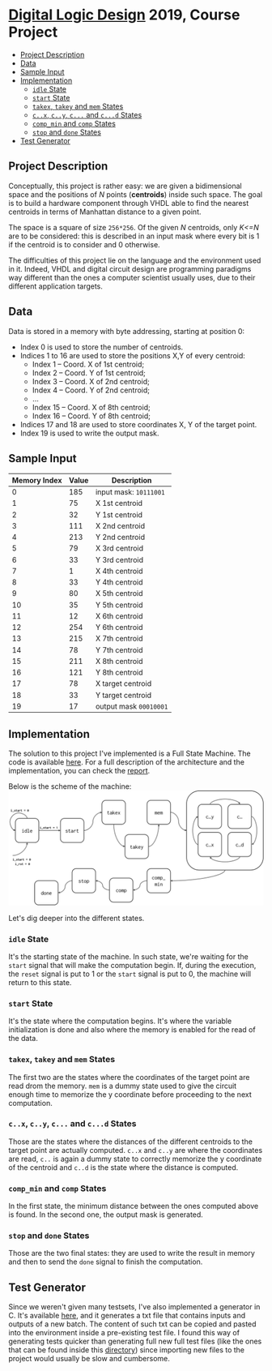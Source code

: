 # [Digital Logic Design](https://www4.ceda.polimi.it/manifesti/manifesti/controller/ManifestoPublic.do?EVN_DETTAGLIO_RIGA_MANIFESTO=EVENTO&c_insegn=085877&aa=2018&k_cf=225&k_corso_la=358&ac_ins=0&k_indir=II3&lang=EN&tipoCorso=ALL_TIPO_CORSO&semestre=1&idItemOfferta=137349&idRiga=229504&codDescr=085877) 2019, Course Project

- [Project Description](#project-description)
- [Data](#data)
- [Sample Input](#sample-input)
- [Implementation](#implementation)
  - [`idle` State](#idle-state)
  - [`start` State](#start-state)
  - [`takex`, `takey` and `mem` States](#takex-takey-and-mem-states)
  - [`c..x`, `c..y`, `c...` and `c...d` States](#cx-cy-c-and-cd-states)
  - [`comp_min` and `comp` States](#compmin-and-comp-states)
  - [`stop` and `done` States](#stop-and-done-states)
- [Test Generator](#test-generator)

## Project Description
Conceptually, this project is rather easy: we are given a bidimensional space and the positions of _N_ points (**centroids**) inside such space. The goal is to build a hardware component through VHDL able to find the nearest centroids in terms of Manhattan distance to a given point.

The space is a square of size `256*256`. Of the given _N_ centroids, only _K<=N_ are to be considered: this is described in an input mask where every bit is 1 if the centroid is to consider and 0 otherwise.

The difficulties of this project lie on the language and the environment used in it. Indeed, VHDL and digital circuit design are programming paradigms way different than the ones a computer scientist usually uses, due to their different application targets.

## Data

Data is stored in a memory with byte addressing, starting at position 0:
-	Index 0 is used to store the number of centroids.
-	Indices 1 to 16 are used to store the positions X,Y of every centroid:
	- Index 1 – Coord. X of 1st centroid;
	- Index 2 – Coord. Y of 1st centroid;
	- Index 3 – Coord. X of 2nd centroid;
	- Index 4 – Coord. Y of 2nd centroid;
	- …
	- Index 15 – Coord. X of 8th centroid;
	- Index 16 – Coord. Y of 8th centroid;
-	Indices 17 and 18 are used to store coordinates X, Y of the target point.
-	Index 19 is used to write the output mask.

## Sample Input

| Memory Index | Value | Description |
| ------------ | ------------ | ------------ |
| 0 | 185 | input mask: `10111001` |
| 1 | 75 | X 1st centroid |
| 2 | 32 | Y 1st centroid |
| 3 | 111 | X 2nd centroid |
| 4 | 213 | Y 2nd centroid |
| 5 | 79 | X 3rd centroid |
| 6 | 33 | Y 3rd centroid |
| 7 | 1 | X 4th centroid |
| 8 | 33 | Y 4th centroid |
| 9 | 80 | X 5th centroid |
| 10 | 35 | Y 5th centroid |
| 11 | 12 | X 6th centroid |
| 12 | 254 | Y 6th centroid |
| 13 | 215 | X 7th centroid |
| 14 | 78 | Y 7th centroid |
| 15 | 211 | X 8th centroid |
| 16 | 121 | Y 8th centroid |
| 17 | 78 | X target centroid |
| 18 | 33 | Y target centroid |
| 19 | 17 | output mask `00010001` |

## Implementation

The solution to this project I've implemented is a Full State Machine. The code is available [here](/project.vhd). For a full description of the architecture and the implementation, you can check the [report](/report.pdf).

Below is the scheme of the machine:
![scheme](/fsm.png)

Let's dig deeper into the different states.

### `idle` State

It's the starting state of the machine. In such state, we're waiting for the `start` signal that will make the computation begin. If, during the execution, the `reset` signal is put to 1 or the `start` signal is put to 0, the machine will return to this state.

### `start` State

It's the state where the computation begins. It's where the variable initialization is done and also where the memory is enabled for the read of the data.

### `takex`, `takey` and `mem` States

The first two are the states where the coordinates of the target point are read drom the memory. `mem` is a dummy state used to give the circuit enough time to memorize the y coordinate before proceeding to the next computation.

### `c..x`, `c..y`, `c...` and `c...d` States

Those are the states where the distances of the different centroids to the target point are actually computed. `c..x` and `c..y` are where the coordinates are read, `c..` is again a dummy state to correctly memorize the y coordinate of the centroid and `c..d` is the state where the distance is computed.

### `comp_min` and `comp` States

In the first state, the minimum distance between the ones computed above is found. In the second one, the output mask is generated.

### `stop` and `done` States

Those are the two final states: they are used to write the result in memory and then to send the `done` signal to finish the computation.

## Test Generator

Since we weren't given many testsets, I've also implemented a generator in C. It's available [here](/test-generator.c), and it generates a txt file that contains inputs and outputs of a new batch. The content of such txt can be copied and pasted into the environment inside a pre-existing test file. I found this way of generating tests quicker than generating full new full test files (like the ones that can be found inside this [directory](/testbench/)) since importing new files to the project would usually be slow and cumbersome.